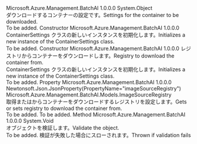<Type Name="ContainerSettings" FullName="Microsoft.Azure.Management.BatchAI.Models.ContainerSettings">
  <TypeSignature Language="C#" Value="public class ContainerSettings" />
  <TypeSignature Language="ILAsm" Value=".class public auto ansi beforefieldinit ContainerSettings extends System.Object" />
  <TypeSignature Language="DocId" Value="T:Microsoft.Azure.Management.BatchAI.Models.ContainerSettings" />
  <TypeSignature Language="VB.NET" Value="Public Class ContainerSettings" />
  <TypeSignature Language="F#" Value="type ContainerSettings = class" />
  <AssemblyInfo>
    <AssemblyName>Microsoft.Azure.Management.BatchAI</AssemblyName>
    <AssemblyVersion>1.0.0.0</AssemblyVersion>
  </AssemblyInfo>
  <Base>
    <BaseTypeName>System.Object</BaseTypeName>
  </Base>
  <Interfaces />
  <Docs>
    <summary>
            <span data-ttu-id="b1ef3-101">ダウンロードするコンテナーの設定です。</span><span class="sxs-lookup"><span data-stu-id="b1ef3-101">Settings for the container to be downloaded.</span></span>
            </summary>
    <remarks>To be added.</remarks>
  </Docs>
  <Members>
    <Member MemberName=".ctor">
      <MemberSignature Language="C#" Value="public ContainerSettings ();" />
      <MemberSignature Language="ILAsm" Value=".method public hidebysig specialname rtspecialname instance void .ctor() cil managed" />
      <MemberSignature Language="DocId" Value="M:Microsoft.Azure.Management.BatchAI.Models.ContainerSettings.#ctor" />
      <MemberSignature Language="VB.NET" Value="Public Sub New ()" />
      <MemberType>Constructor</MemberType>
      <AssemblyInfo>
        <AssemblyName>Microsoft.Azure.Management.BatchAI</AssemblyName>
        <AssemblyVersion>1.0.0.0</AssemblyVersion>
      </AssemblyInfo>
      <Parameters />
      <Docs>
        <summary>
            <span data-ttu-id="b1ef3-102">ContainerSettings クラスの新しいインスタンスを初期化します。</span><span class="sxs-lookup"><span data-stu-id="b1ef3-102">Initializes a new instance of the ContainerSettings class.</span></span>
            </summary>
        <remarks>To be added.</remarks>
      </Docs>
    </Member>
    <Member MemberName=".ctor">
      <MemberSignature Language="C#" Value="public ContainerSettings (Microsoft.Azure.Management.BatchAI.Models.ImageSourceRegistry imageSourceRegistry);" />
      <MemberSignature Language="ILAsm" Value=".method public hidebysig specialname rtspecialname instance void .ctor(class Microsoft.Azure.Management.BatchAI.Models.ImageSourceRegistry imageSourceRegistry) cil managed" />
      <MemberSignature Language="DocId" Value="M:Microsoft.Azure.Management.BatchAI.Models.ContainerSettings.#ctor(Microsoft.Azure.Management.BatchAI.Models.ImageSourceRegistry)" />
      <MemberSignature Language="F#" Value="new Microsoft.Azure.Management.BatchAI.Models.ContainerSettings : Microsoft.Azure.Management.BatchAI.Models.ImageSourceRegistry -&gt; Microsoft.Azure.Management.BatchAI.Models.ContainerSettings" Usage="new Microsoft.Azure.Management.BatchAI.Models.ContainerSettings imageSourceRegistry" />
      <MemberType>Constructor</MemberType>
      <AssemblyInfo>
        <AssemblyName>Microsoft.Azure.Management.BatchAI</AssemblyName>
        <AssemblyVersion>1.0.0.0</AssemblyVersion>
      </AssemblyInfo>
      <Parameters>
        <Parameter Name="imageSourceRegistry" Type="Microsoft.Azure.Management.BatchAI.Models.ImageSourceRegistry" />
      </Parameters>
      <Docs>
        <param name="imageSourceRegistry"><span data-ttu-id="b1ef3-103">レジストリからコンテナーをダウンロードします。</span><span class="sxs-lookup"><span data-stu-id="b1ef3-103">Registry to download the container from.</span></span></param>
        <summary>
            <span data-ttu-id="b1ef3-104">ContainerSettings クラスの新しいインスタンスを初期化します。</span><span class="sxs-lookup"><span data-stu-id="b1ef3-104">Initializes a new instance of the ContainerSettings class.</span></span>
            </summary>
        <remarks>To be added.</remarks>
      </Docs>
    </Member>
    <Member MemberName="ImageSourceRegistry">
      <MemberSignature Language="C#" Value="public Microsoft.Azure.Management.BatchAI.Models.ImageSourceRegistry ImageSourceRegistry { get; set; }" />
      <MemberSignature Language="ILAsm" Value=".property instance class Microsoft.Azure.Management.BatchAI.Models.ImageSourceRegistry ImageSourceRegistry" />
      <MemberSignature Language="DocId" Value="P:Microsoft.Azure.Management.BatchAI.Models.ContainerSettings.ImageSourceRegistry" />
      <MemberSignature Language="VB.NET" Value="Public Property ImageSourceRegistry As ImageSourceRegistry" />
      <MemberSignature Language="F#" Value="member this.ImageSourceRegistry : Microsoft.Azure.Management.BatchAI.Models.ImageSourceRegistry with get, set" Usage="Microsoft.Azure.Management.BatchAI.Models.ContainerSettings.ImageSourceRegistry" />
      <MemberType>Property</MemberType>
      <AssemblyInfo>
        <AssemblyName>Microsoft.Azure.Management.BatchAI</AssemblyName>
        <AssemblyVersion>1.0.0.0</AssemblyVersion>
      </AssemblyInfo>
      <Attributes>
        <Attribute>
          <AttributeName>Newtonsoft.Json.JsonProperty(PropertyName="imageSourceRegistry")</AttributeName>
        </Attribute>
      </Attributes>
      <ReturnValue>
        <ReturnType>Microsoft.Azure.Management.BatchAI.Models.ImageSourceRegistry</ReturnType>
      </ReturnValue>
      <Docs>
        <summary>
            <span data-ttu-id="b1ef3-105">取得またはからコンテナーをダウンロードするレジストリを設定します。</span><span class="sxs-lookup"><span data-stu-id="b1ef3-105">Gets or sets registry to download the container from.</span></span>
            </summary>
        <value>To be added.</value>
        <remarks>To be added.</remarks>
      </Docs>
    </Member>
    <Member MemberName="Validate">
      <MemberSignature Language="C#" Value="public virtual void Validate ();" />
      <MemberSignature Language="ILAsm" Value=".method public hidebysig newslot virtual instance void Validate() cil managed" />
      <MemberSignature Language="DocId" Value="M:Microsoft.Azure.Management.BatchAI.Models.ContainerSettings.Validate" />
      <MemberSignature Language="VB.NET" Value="Public Overridable Sub Validate ()" />
      <MemberSignature Language="F#" Value="abstract member Validate : unit -&gt; unit&#xA;override this.Validate : unit -&gt; unit" Usage="containerSettings.Validate " />
      <MemberType>Method</MemberType>
      <AssemblyInfo>
        <AssemblyName>Microsoft.Azure.Management.BatchAI</AssemblyName>
        <AssemblyVersion>1.0.0.0</AssemblyVersion>
      </AssemblyInfo>
      <ReturnValue>
        <ReturnType>System.Void</ReturnType>
      </ReturnValue>
      <Parameters />
      <Docs>
        <summary>
            <span data-ttu-id="b1ef3-106">オブジェクトを検証します。</span><span class="sxs-lookup"><span data-stu-id="b1ef3-106">Validate the object.</span></span>
            </summary>
        <remarks>To be added.</remarks>
        <exception cref="T:Microsoft.Rest.ValidationException">
            <span data-ttu-id="b1ef3-107">検証が失敗した場合にスローされます。</span><span class="sxs-lookup"><span data-stu-id="b1ef3-107">Thrown if validation fails</span></span>
            </exception>
      </Docs>
    </Member>
  </Members>
</Type>